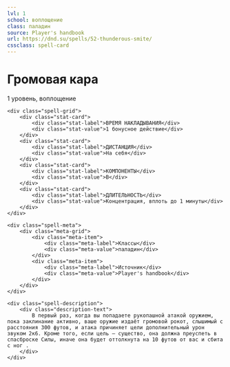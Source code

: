 ```yaml
---
lvl: 1
school: воплощение
class: паладин
source: Player's handbook
url: https://dnd.su/spells/52-thunderous-smite/
cssclass: spell-card
---
```


<div class="spell-container">
    <div class="spell-header">
        <h1 class="spell-name">Громовая кара</h1>
        <div class="spell-level">1 уровень, воплощение</div>
    </div>
    
    <div class="spell-grid">
        <div class="stat-card">
            <div class="stat-label">ВРЕМЯ НАКЛАДЫВАНИЯ</div>
            <div class="stat-value">1 бонусное действие</div>
        </div>
        <div class="stat-card">
            <div class="stat-label">ДИСТАНЦИЯ</div>
            <div class="stat-value">На себя</div>
        </div>
        <div class="stat-card">
            <div class="stat-label">КОМПОНЕНТЫ</div>
            <div class="stat-value">В</div>
        </div>
        <div class="stat-card">
            <div class="stat-label">ДЛИТЕЛЬНОСТЬ</div>
            <div class="stat-value">Концентрация, вплоть до 1 минуты</div>
        </div>
    </div>
    
    <div class="spell-meta">
        <div class="meta-grid">
            <div class="meta-item">
                <div class="meta-label">Классы</div>
                <div class="meta-value">паладин</div>
            </div>
            <div class="meta-item">
                <div class="meta-label">Источник</div>
                <div class="meta-value">Player's handbook</div>
            </div>
        </div>
    </div>
    
    <div class="spell-description">
        <div class="description-text">
            В первый раз, когда вы попадаете рукопашной атакой оружием, пока заклинание активно, ваше оружие издаёт громовой рокот, слышимый с расстояния 300 футов, и атака причиняет цели дополнительный урон звуком 2к6. Кроме того, если цель — существо, она должна преуспеть в спасброске Силы, иначе она будет оттолкнута на 10 футов от вас и сбита с ног .
        </div>
    </div>
</div>